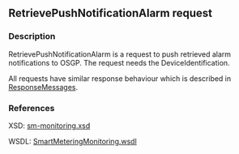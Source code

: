 ## RetrievePushNotificationAlarm request

### Description
RetrievePushNotificationAlarm is a request to push retrieved alarm notifications to OSGP. The request needs the DeviceIdentification.

All requests have similar response behaviour which is described in [ResponseMessages](./ResponseMessages.md).

### References

XSD: [sm-monitoring.xsd](https://github.com/OSGP/open-smart-grid-platform/blob/development/osgp/shared/osgp-ws-smartmetering/src/main/resources/schemas/sm-monitoring.xsd)

WSDL: [SmartMeteringMonitoring.wsdl](https://github.com/OSGP/open-smart-grid-platform/blob/development/osgp/shared/osgp-ws-smartmetering/src/main/resources/SmartMeteringMonitoring.wsdl)


